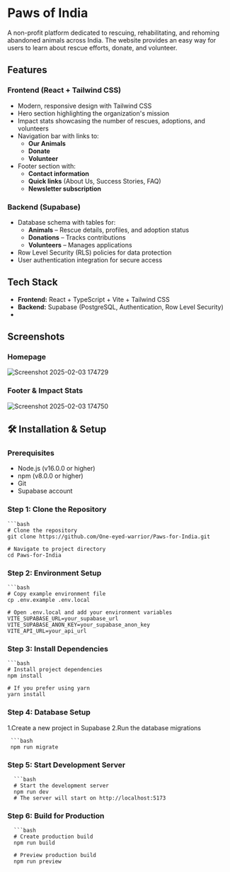# Paws of India

A non-profit platform dedicated to rescuing, rehabilitating, and rehoming abandoned animals across India. The website provides an easy way for users to learn about rescue efforts, donate, and volunteer. 

## Features

### Frontend (React + Tailwind CSS)
- Modern, responsive design with Tailwind CSS
- Hero section highlighting the organization's mission
- Impact stats showcasing the number of rescues, adoptions, and volunteers
- Navigation bar with links to:
  - **Our Animals**
  - **Donate**
  - **Volunteer**
- Footer section with:
  - **Contact information**
  - **Quick links** (About Us, Success Stories, FAQ)
  - **Newsletter subscription**

### Backend (Supabase)
- Database schema with tables for:
  - **Animals** – Rescue details, profiles, and adoption status
  - **Donations** – Tracks contributions
  - **Volunteers** – Manages applications
- Row Level Security (RLS) policies for data protection
- User authentication integration for secure access

## Tech Stack
- **Frontend:** React + TypeScript + Vite + Tailwind CSS
- **Backend:** Supabase (PostgreSQL, Authentication, Row Level Security)
- 
## Screenshots

### Homepage
![Screenshot 2025-02-03 174729](https://github.com/user-attachments/assets/9d6ccde2-5c94-4177-a2a9-75c5772d571d)


### Footer & Impact Stats
![Screenshot 2025-02-03 174750](https://github.com/user-attachments/assets/4f692d42-512c-439e-8f97-8de9d9a7991c)


## 🛠 Installation & Setup

### Prerequisites
- Node.js (v16.0.0 or higher)
- npm (v8.0.0 or higher)
- Git
- Supabase account

### Step 1: Clone the Repository
    ```bash
    # Clone the repository
    git clone https://github.com/One-eyed-warrior/Paws-for-India.git

    # Navigate to project directory
    cd Paws-for-India


### Step 2: Environment Setup
    ```bash
    # Copy example environment file
    cp .env.example .env.local

    # Open .env.local and add your environment variables
    VITE_SUPABASE_URL=your_supabase_url
    VITE_SUPABASE_ANON_KEY=your_supabase_anon_key
    VITE_API_URL=your_api_url
### Step 3: Install Dependencies
    ```bash
    # Install project dependencies
    npm install

    # If you prefer using yarn
    yarn install
### Step 4: Database Setup

 1.Create a new project in Supabase
 2.Run the database migrations

     ```bash
     npm run migrate

### Step 5: Start Development Server  
      ```bash
      # Start the development server  
      npm run dev  
      # The server will start on http://localhost:5173
### Step 6: Build for Production
      ```bash
      # Create production build
      npm run build

      # Preview production build 
      npm run preview 
 



